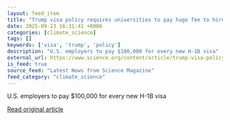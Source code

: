 ```yaml
---
layout: feed_item
title: "Trump visa policy requires universities to pay huge fee to hire foreign scholars"
date: 2025-09-23 16:31:41 +0000
categories: [climate_science]
tags: []
keywords: ['visa', 'trump', 'policy']
description: "U.S. employers to pay $100,000 for every new H-1B visa"
external_url: https://www.science.org/content/article/trump-visa-policy-requires-universities-pay-huge-fee-hire-foreign-scholars
is_feed: true
source_feed: "Latest News from Science Magazine"
feed_category: "climate_science"
---
```


U.S. employers to pay $100,000 for every new H-1B visa

[Read original article](https://www.science.org/content/article/trump-visa-policy-requires-universities-pay-huge-fee-hire-foreign-scholars)
